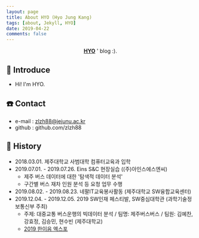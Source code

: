 ```yaml
---
layout: page
title: About HYO (Hyo Jung Kang)
tags: [about, Jekyll, HYO]
date: 2019-04-22
comments: false
---
```

    
<center><a href="http://zlzh88.github.io"><b>HYO</b></a> ' blog :).</center>

## :raising_hand: Introduce
* Hi! I'm HYO. 

## :phone: Contact
* e-mail : zlzh88@jejunu.ac.kr
* github : github.com/zlzh88
    
## :page_with_curl: History
* 2018.03.01. 제주대학교 사범대학 컴퓨터교육과 입학
* 2019.07.01. - 2019.07.26. Eins S&C 현장실습 ((주)아인스에스엔씨)
    * 제주 버스 데이터에 대한 '탐색적 데이터 분석'
    * 구간별 버스 재차 인원 분석 등 요청 업무 수행
* 2019.08.02. - 2019.08.23. 네팔IT교육봉사활동 (제주대학교 SW융합교육센터) 
* 2019.12.04. - 2019.12.05. 2019 SW인재 페스티발, SW중심대학관 (과학기술정보통신부 주최)
    * 주제: 대중교통 버스운행의 빅데이터 분석 / 팀명: 제주버스버스 / 팀원: 김예찬, 강효정, 김승민, 현수빈 (제주대학교)
    * <a href = 'http://haniumexpo.kr/main/'> 2019 한이음 엑스포 
